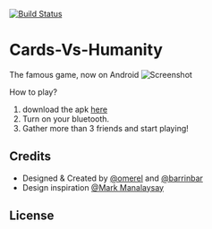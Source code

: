 [![Build Status](https://travis-ci.org/omerel/Cards-Vs-Humanity.svg?branch=master)](https://travis-ci.org/omerel/Cards-Vs-Humanity)
# Cards-Vs-Humanity
The famous game, now on Android
![Screenshot](screenshot.png)

How to play?
1. download the apk [here](https://firebasestorage.googleapis.com/v0/b/relay-e7961.appspot.com/o/CardsVsHumanity.apk?alt=media&token=3321efac-5236-4830-9fc0-a125fe1dceac)
2. Turn on your bluetooth.
3. Gather more than 3 friends and start playing!

## Credits
* Designed & Created by [@omerel](https://github.com/omerel/RELAY) and [@barrinbar](https://github.com/barrinbar)
* Design inspiration  [@Mark Manalaysay](https://dribbble.com/mmanal)

## License
